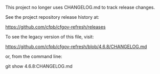 This project no longer uses CHANGELOG.md to track release changes.

See the project repository release history at:

 https://github.com/cfpb/cfgov-refresh/releases

To see the legacy version of this file, visit:

https://github.com/cfpb/cfgov-refresh/blob/4.6.8/CHANGELOG.md

or, from the command line:

git show 4.6.8:CHANGELOG.md
